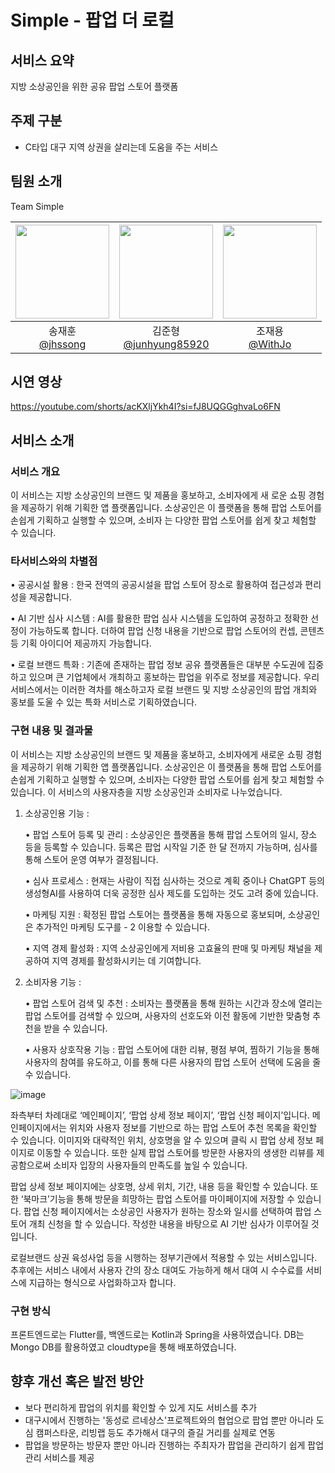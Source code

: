 # Simple - 팝업 더 로컬

## 서비스 요약

지방 소상공인을 위한 공유 팝업 스토어 플랫폼

## 주제 구분

- C타입 대구 지역 상권을 살리는데 도움을 주는 서비스

## 팀원 소개

Team Simple

| <img src="https://avatars.githubusercontent.com/u/86557146?v=4" width="150" height="150"/> | <img src="https://avatars.githubusercontent.com/u/80797496?v=4" width="150" height="150"/> | <img src="https://avatars.githubusercontent.com/u/66457807?v=4" width="150" height="150"/> |
| :----------------------------------------------------------------------------------------: | :----------------------------------------------------------------------------------------: | :----------------------------------------------------------------------------------------: |
|                     송재훈<br/>[@jhssong](https://github.com/jhssong)                      |                 김준형<br/>[@junhyung85920](https://github.com/MOJAN3543)                  |                      조재용<br/>[@WithJo](https://github.com/WithJo)                       |

## 시연 영상

https://youtube.com/shorts/acKXljYkh4I?si=fJ8UQGGghvaLo6FN

## 서비스 소개

### 서비스 개요

이 서비스는 지방 소상공인의 브랜드 및 제품을 홍보하고, 소비자에게 새
로운 쇼핑 경험을 제공하기 위해 기획한 앱 플랫폼입니다. 소상공인은 이
플랫폼을 통해 팝업 스토어를 손쉽게 기획하고 실행할 수 있으며, 소비자
는 다양한 팝업 스토어를 쉽게 찾고 체험할 수 있습니다.

### 타서비스와의 차별점

• 공공시설 활용 : 한국 전역의 공공시설을 팝업 스토어 장소로 활용하여 접근성과 편리성을 제공합니다.

• AI 기반 심사 시스템 : AI를 활용한 팝업 심사 시스템을 도입하여 공정하고 정확한 선정이 가능하도록 합니다.
더하여 팝업 신청 내용을 기반으로 팝업 스토어의 컨셉, 콘텐츠 등 기획 아이디어 제공까지 가능합니다.

• 로컬 브랜드 특화 : 기존에 존재하는 팝업 정보 공유 플랫폼들은 대부분 수도권에 집중하고 있으며 큰
기업체에서 개최하고 홍보하는 팝업을 위주로 정보를 제공합니다. 우리 서비스에서는 이러한 격차를 해소하고자
로컬 브랜드 및 지방 소상공인의 팝업 개최와 홍보를 도울 수 있는 특화 서비스로 기획하였습니다.

### 구현 내용 및 결과물

이 서비스는 지방 소상공인의 브랜드 및 제품을 홍보하고, 소비자에게 새로운 쇼핑 경험을 제공하기 위해 기획한
앱 플랫폼입니다. 소상공인은 이 플랫폼을 통해 팝업 스토어를 손쉽게 기획하고 실행할 수 있으며, 소비자는 다양한
팝업 스토어를 쉽게 찾고 체험할 수 있습니다.
이 서비스의 사용자층을 지방 소상공인과 소비자로 나누었습니다.

1.  소상공인용 기능 :

    • 팝업 스토어 등록 및 관리 : 소상공인은 플랫폼을 통해 팝업 스토어의 일시, 장소 등을 등록할 수 있습니다.
    등록은 팝업 시작일 기준 한 달 전까지 가능하며, 심사를 통해 스토어 운영 여부가 결정됩니다.

    • 심사 프로세스 : 현재는 사람이 직접 심사하는 것으로 계획 중이나 ChatGPT 등의 생성형AI를 사용하여 더욱
    공정한 심사 제도를 도입하는 것도 고려 중에 있습니다.

    • 마케팅 지원 : 확정된 팝업 스토어는 플랫폼을 통해 자동으로 홍보되며, 소상공인은 추가적인 마케팅 도구를 - 2
    이용할 수 있습니다.

    • 지역 경제 활성화 : 지역 소상공인에게 저비용 고효율의 판매 및 마케팅 채널을 제공하여 지역 경제를
    활성화시키는 데 기여합니다.

2.  소비자용 기능 :

    • 팝업 스토어 검색 및 추천 : 소비자는 플랫폼을 통해 원하는 시간과 장소에 열리는 팝업 스토어를 검색할 수
    있으며, 사용자의 선호도와 이전 활동에 기반한 맞춤형 추천을 받을 수 있습니다.

    • 사용자 상호작용 기능 : 팝업 스토어에 대한 리뷰, 평점 부여, 찜하기 기능을 통해 사용자의 참여를 유도하고,
    이를 통해 다른 사용자의 팝업 스토어 선택에 도움을 줄 수 있습니다.

![image](https://github.com/user-attachments/assets/9dfb2709-8b4e-4c87-9867-15422cb7a6c2)

좌측부터 차례대로 ‘메인페이지’, ‘팝업 상세 정보 페이지’, ‘팝업 신청 페이지’입니다.
메인페이지에서는 위치와 사용자 정보를 기반으로 하는 팝업 스토어 추천 목록을 확인할 수
있습니다. 이미지와 대략적인 위치, 상호명을 알 수 있으며 클릭 시 팝업 상세 정보 페이지로
이동할 수 있습니다. 또한 실제 팝업 스토어를 방문한 사용자의 생생한 리뷰를 제공함으로써 소비자
입장의 사용자들의 만족도를 높일 수 있습니다.

팝업 상세 정보 페이지에는 상호명, 상세 위치, 기간, 내용 등을 확인할 수 있습니다. 또한
‘북마크’기능을 통해 방문을 희망하는 팝업 스토어를 마이페이지에 저장할 수 있습니다.
팝업 신청 페이지에서는 소상공인 사용자가 원하는 장소와 일시를 선택하여 팝업 스토어 개최
신청을 할 수 있습니다. 작성한 내용을 바탕으로 AI 기반 심사가 이루어질 것입니다.

로컬브랜드 상권 육성사업 등을 시행하는 정부기관에서 적용할 수 있는 서비스입니다. 추후에는
서비스 내에서 사용자 간의 장소 대여도 가능하게 해서 대여 시 수수료를 서비스에 지급하는
형식으로 사업화하고자 합니다.

### 구현 방식

프론트엔드로는 Flutter를, 백엔드로는 Kotlin과 Spring을 사용하였습니다.
DB는 Mongo DB를 활용하였고 cloudtype을 통해 배포하였습니다.

## 향후 개선 혹은 발전 방안

- 보다 편리하게 팝업의 위치를 확인할 수 있게 지도 서비스를 추가
- 대구시에서 진행하는 '동성로 르네상스'프로젝트와의 협업으로 팝업 뿐만 아니라 도심 캠퍼스타운, 리빙랩 등도 추가해서 대구의 즐길 거리를 실제로 연동
- 팝업을 방문하는 방문자 뿐만 아니라 진행하는 주최자가 팝업을 관리하기 쉽게 팝업 관리 서비스를 제공
